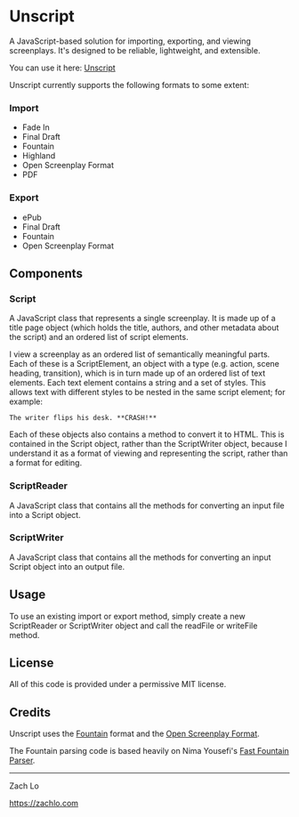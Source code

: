 # Unscript

A JavaScript-based solution for importing, exporting, and viewing screenplays. It's designed to be reliable, lightweight, and extensible.

You can use it here: [Unscript](https://zachlo.com/unscript)

Unscript currently supports the following formats to some extent:

### Import

- Fade In
- Final Draft
- Fountain
- Highland
- Open Screenplay Format
- PDF

### Export

- ePub
- Final Draft
- Fountain
- Open Screenplay Format

## Components

### Script

A JavaScript class that represents a single screenplay. It is made up of a title page object (which holds the title, authors, and other metadata about the script) and an ordered list of script elements.

I view a screenplay as an ordered list of semantically meaningful parts. Each of these is a ScriptElement, an object with a type (e.g. action, scene heading, transition), which is in turn made up of an ordered list of text elements. Each text element contains a string and a set of styles. This allows text with different styles to be nested in the same script element; for example:

    The writer flips his desk. **CRASH!**

Each of these objects also contains a method to convert it to HTML. This is contained in the Script object, rather than the ScriptWriter object, because I understand it as a format of viewing and representing the script, rather than a format for editing.

### ScriptReader

A JavaScript class that contains all the methods for converting an input file into a Script object.

### ScriptWriter

A JavaScript class that contains all the methods for converting an input Script object into an output file.

## Usage

To use an existing import or export method, simply create a new ScriptReader or ScriptWriter object and call the readFile or writeFile method.

## License

All of this code is provided under a permissive MIT license.

## Credits

Unscript uses the [Fountain](https://fountain.io) format and the [Open Screenplay Format](https://github.com/OpenScreenplayFormat/osf-sdk).

The Fountain parsing code is based heavily on Nima Yousefi's [Fast Fountain Parser](https://github.com/nyousefi/Fountain).

***

Zach Lo

<https://zachlo.com>
